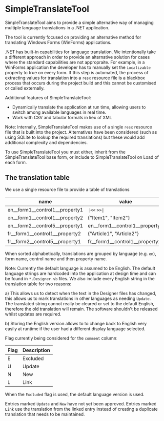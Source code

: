 # SimpleTranslateTool
SimpleTranslateTool aims to provide a simple alternative way of managing multiple language translations in a .NET application.

The tool is currently focused on providing an alternative method for translating Windows Forms (WinForms) applications.  

.NET has built-in capabilities for language translation. We intentionally take a different approach in order to provide an alternative solution for cases where the standard capabilities are not appropraite. For example, in a WinForms application the developer has to manually set the `Localizable` property to true on every form. If this step is automated, the process of extracting values for translation into a `resx` resource file is a blackbox process that occurs during the project build and this cannot be customised or called externally.

Additional features of SimpleTranslateTool:
- Dynamically translate the application at run time, allowing users to switch among available languages in real time.
- Work with CSV and tabular formats in lieu of XML

Note: Internally, SimpleTranslateTool makes use of a single `resx` resource file that is built into the project. Alternatives have been considered (such as using SQLite to lookup the required translations) but these would add additional complexity and dependencies.

To use SimpleTranslateTool you must either, inherit from the SimpleTranslateTool base form, or include to SimpleTranslateTool on Load of each form.


## The translation table

We use a single resource file to provide a table of translations

| name                            | value                          | comment  |
|---------------------------------|--------------------------------|----------|
| en__form1__control1__property1  | `\|<<`  `>>\|`                 | E        |
| en__form1__control1__property2  | {"Item1", "Item2"}             |          |
| en__form2__control5__property1  | en__form1__control1__property2 | L        |
| fr__form1__control1__property2  | {"Article1", "Article2"}       |          |
| fr__form2__control5__property1  | fr__form1__control1__property2 | L        |

When sorted alphabetically, translations are grouped by language (e.g. `en`), form name, control name and then property name.

Note: Currently the default language is assumed to be English. The default language strings are hardcoded into the application at design
time and can be found in `*.Designer.vb` files. We also include every English string in the translation table for two reasons:

a) This allows us to detect when the text in the Designer files has changed, this allows us to mark translations in other languages as needing `Update`. The translated string cannot really be cleared or set to the default English, therefore the old translation will remain. The software shouldn't be released whilst updates are required.

b) Storing the English version allows to to change back to English very easily at runtime if the user had a different display language selected.

Flag currently being considered for the `comment` column:

| Flag | Description |
|------|-------------|
| E    | Excluded    |
| U    | Update      |
| N    | New         |
| L    | Link        |

When the `Excluded` flag is used, the default language version is used.

Entries marked `Update` and `New` have not yet been approved. Entries marked `Link` use the translation from the linked entry instead of creating a duplicate translation that needs to be maintained.
